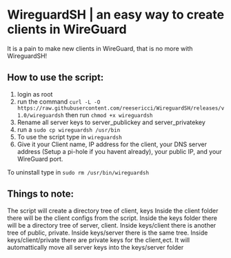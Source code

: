 # WireguardSH | an easy way to create clients in WireGuard

It is a pain to make new clients in WireGuard, that is no more with WireguardSH!

## How to use the script:

1. login as root
2. run the command `curl -L -O https://raw.githubusercontent.com/reesericci/WireguardSH/releases/v1.0/wireguardsh` then run `chmod +x wireguardsh`
3. Rename all server keys to server_publickey and server_privatekey
3. run a `sudo cp wireguardsh /usr/bin`
4. To use the script type in `wireguardsh`
4. Give it your Client name, IP address for the client, your DNS server address (Setup a pi-hole if you havent already), your public IP, and your WireGuard port.

To uninstall type in `sudo rm /usr/bin/wireguardsh`

## Things to note:
The script will create a directory tree of client, keys
Inside the client folder there will be the client configs from the script.
Inside the keys folder there will be a directory tree of server, client.
Inside keys/client there is another tree of public, private.
Inside keys/server there is the same tree.
Inside keys/client/private there are private keys for the client,ect.
It will automattically move all server keys into the keys/server folder
